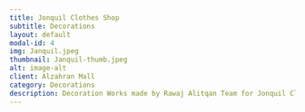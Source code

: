 ```yaml
---
title: Jonquil Clothes Shop
subtitle: Decorations
layout: default
modal-id: 4
img: Janquil.jpeg
thumbnail: Janquil-thumb.jpeg
alt: image-alt
client: Alzahran Mall
category: Decorations
description: Decoration Works made by Rawaj Alitqan Team for Jonquil Clothes Shop in Alzahran Mall.
---
```

